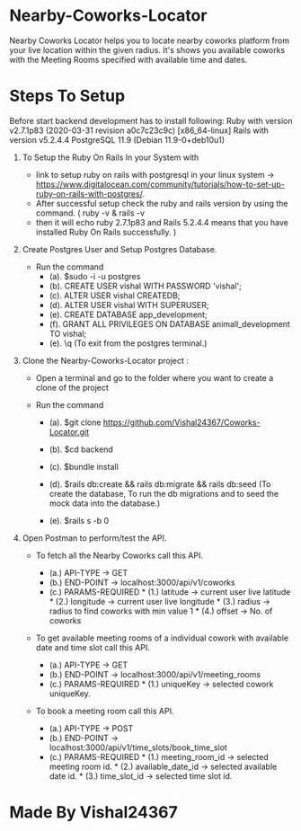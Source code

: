 # Nearby-Coworks-Locator
Nearby Coworks Locator helps you to locate nearby coworks platform from your live location within the given radius. It's shows you available coworks with the Meeting Rooms specified with available time and dates.


# Steps To Setup
Before start backend development has to install following:
    Ruby with version  v2.7.1p83 (2020-03-31 revision a0c7c23c9c) [x86_64-linux]
    Rails with  version v5.2.4.4
    PostgreSQL 11.9 (Debian 11.9-0+deb10u1)


1. To Setup the Ruby On Rails In your System with

   +    link to setup ruby on rails with postgresql in your linux system -> https://www.digitalocean.com/community/tutorials/how-to-set-up-ruby-on-rails-with-postgres/.
   +    After successful setup check the ruby and rails version by using the command. ( ruby -v & rails -v
   +    then it will echo ruby 2.7.1p83 and Rails 5.2.4.4 means that you have installed Ruby On Rails successfully. )

2. Create Postgres User and Setup Postgres Database.

    +   Run the command 
        -   (a). $sudo -i -u postgres
        -   (b). CREATE USER vishal WITH PASSWORD 'vishal';
        -   (c). ALTER USER vishal CREATEDB;
        -   (d). ALTER USER vishal WITH SUPERUSER;
        -   (e). CREATE DATABASE app_development;
        -   (f). GRANT ALL PRIVILEGES ON DATABASE animall_development TO vishal;
        -   (e). \q (To exit from the postgres terminal.)

3. Clone the Nearby-Coworks-Locator project :

    +   Open a terminal and go to the folder where you want to create a clone of the project

    +   Run the command 
        -   (a). $git clone https://github.com/Vishal24367/Coworks-Locator.git

        -   (b). $cd backend
        -   (c). $bundle install
        -   (d). $rails db:create && rails db:migrate && rails db:seed (To create the database, To run the db migrations and to seed the mock data into the database.)
        -   (e). $rails s -b 0


4. Open Postman to perform/test the API.

    +   To fetch all the Nearby Coworks call this API.
        -   (a.) API-TYPE -> GET
        -   (b.) END-POINT -> localhost:3000/api/v1/coworks
        -   (c.) PARAMS-REQUIRED
                *   (1.) latitude -> current user live latitude
                *   (2.) longitude -> current user live longitude
                *   (3.) radius -> radius to find coworks with min value 1
                *   (4.) offset -> No. of coworks

    +   To get available meeting rooms of a individual cowork with available date and time slot call this API.
        -   (a.) API-TYPE -> GET
        -   (b.) END-POINT -> localhost:3000/api/v1/meeting_rooms
        -   (c.) PARAMS-REQUIRED
                *   (1.) uniqueKey -> selected cowork uniqueKey.

    +   To book a meeting room call this API.
        -   (a.) API-TYPE -> POST
        -   (b.) END-POINT -> localhost:3000/api/v1/time_slots/book_time_slot
        -   (c.) PARAMS-REQUIRED
                *   (1.) meeting_room_id -> selected meeting room id.
                *   (2.) available_date_id -> selected available date id.
                *   (3.) time_slot_id -> selected time slot id.
    
        
# Made By Vishal24367
